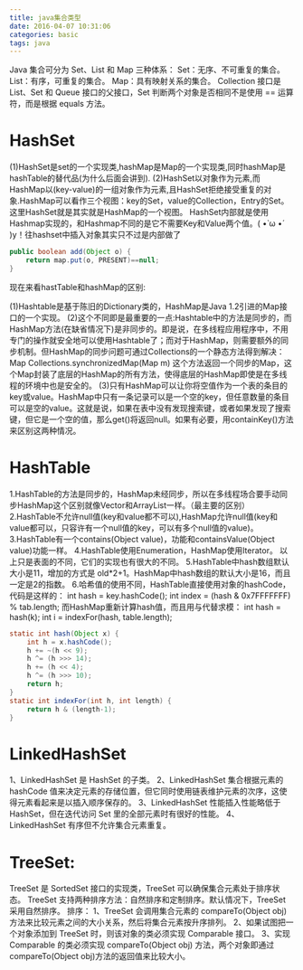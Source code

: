```yaml
---
title: java集合类型
date: 2016-04-07 10:31:06
categories: basic
tags: java
---
```

Java 集合可分为 Set、List 和 Map 三种体系：
Set：无序、不可重复的集合。
List：有序，可重复的集合。
Map：具有映射关系的集合。
Collection 接口是 List、Set 和 Queue 接口的父接口，Set 判断两个对象是否相同不是使用 == 运算符，而是根据 equals 方法。
<!-- more -->
# HashSet
(1)HashSet是set的一个实现类,hashMap是Map的一个实现类,同时hashMap是hashTable的替代品(为什么后面会讲到).
(2)HashSet以对象作为元素,而HashMap以(key-value)的一组对象作为元素,且HashSet拒绝接受重复的对象.HashMap可以看作三个视图：key的Set，value的Collection，Entry的Set。 这里HashSet就是其实就是HashMap的一个视图。
HashSet内部就是使用Hashmap实现的，和Hashmap不同的是它不需要Key和Value两个值。( •̀ ω •́ )y！往hashset中插入对象其实只不过是内部做了
``` java
public boolean add(Object o) {
	return map.put(o, PRESENT)==null;
}
```
现在来看hastTable和hashMap的区别:

(1)Hashtable是基于陈旧的Dictionary类的，HashMap是Java 1.2引进的Map接口的一个实现。
(2)这个不同即是最重要的一点:Hashtable中的方法是同步的，而HashMap方法(在缺省情况下)是非同步的。即是说，在多线程应用程序中，不用专门的操作就安全地可以使用Hashtable了；而对于HashMap，则需要额外的同步机制。但HashMap的同步问题可通过Collections的一个静态方法得到解决：Map Collections.synchronizedMap(Map m)
这个方法返回一个同步的Map，这个Map封装了底层的HashMap的所有方法，使得底层的HashMap即使是在多线程的环境中也是安全的。
(3)只有HashMap可以让你将空值作为一个表的条目的key或value。HashMap中只有一条记录可以是一个空的key，但任意数量的条目可以是空的value。这就是说，如果在表中没有发现搜索键，或者如果发现了搜索键，但它是一个空的值，那么get()将返回null。如果有必要，用containKey()方法来区别这两种情况。

# HashTable
1.HashTable的方法是同步的，HashMap未经同步，所以在多线程场合要手动同步HashMap这个区别就像Vector和ArrayList一样。（最主要的区别）
2.HashTable不允许null值(key和value都不可以),HashMap允许null值(key和value都可以，只容许有一个null值的key，可以有多个null值的value)。
3.HashTable有一个contains(Object value)，功能和containsValue(Object value)功能一样。
4.HashTable使用Enumeration，HashMap使用Iterator。
以上只是表面的不同，它们的实现也有很大的不同。
5.HashTable中hash数组默认大小是11，增加的方式是 old*2+1。HashMap中hash数组的默认大小是16，而且一定是2的指数。
6.哈希值的使用不同，HashTable直接使用对象的hashCode，代码是这样的：
      int hash = key.hashCode();
      int index = (hash & 0x7FFFFFFF) % tab.length;
而HashMap重新计算hash值，而且用与代替求模：
int hash = hash(k);
int i = indexFor(hash, table.length);

 
``` java
static int hash(Object x) {
　　 int h = x.hashCode();
　　 h += ~(h << 9);
　　 h ^= (h >>> 14);
　　 h += (h << 4);
　　 h ^= (h >>> 10);
　　 return h;
}
static int indexFor(int h, int length) {
　　 return h & (length-1);
}
```

# LinkedHashSet
1、LinkedHashSet 是 HashSet 的子类。
2、LinkedHashSet 集合根据元素的 hashCode 值来决定元素的存储位置，但它同时使用链表维护元素的次序，这使得元素看起来是以插入顺序保存的。
3、LinkedHashSet 性能插入性能略低于 HashSet，但在迭代访问 Set 里的全部元素时有很好的性能。
4、LinkedHashSet 有序但不允许集合元素重复。

# TreeSet:
TreeSet 是 SortedSet 接口的实现类，TreeSet 可以确保集合元素处于排序状态。
TreeSet 支持两种排序方法：自然排序和定制排序。默认情况下，TreeSet 采用自然排序。
排序：
1、TreeSet 会调用集合元素的 compareTo(Object obj) 方法来比较元素之间的大小关系，然后将集合元素按升序排列。
2、如果试图把一个对象添加到 TreeSet 时，则该对象的类必须实现 Comparable 接口。
3、实现 Comparable 的类必须实现 compareTo(Object obj) 方法，两个对象即通过
compareTo(Object obj)方法的返回值来比较大小。